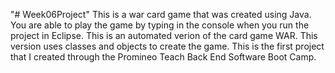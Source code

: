 "# Week06Project" 
This is a war card game that was created using Java. You are able to play the game by typing in the console when you run the project in Eclipse. This is an automated verion of the card game WAR. This version uses classes and objects to create the game. This is the first project that I created through the Promineo Teach Back End Software Boot Camp. 
